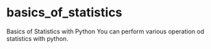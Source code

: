 # basics_of_statistics
Basics of Statistics with Python
You can perform various operation od statistics with python.
